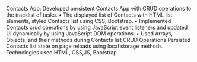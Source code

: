Contacts App:
Developed persistent Contacts App with CRUD operations to the tracklist of tasks.
 •	The displayed list of Contacts with HTML list elements, styled Contacts list using CSS, Bootstrap.
 •	Implemented Contacts crud operations by using JavaScript event listeners and updated UI dynamically by using JavaScript DOM operations.
 •	Used Arrays, Objects, and their methods during Contacts list CRUD Operations Persisted Contacts list state on page reloads using local storage methods.
Technologies used:HTML, CSS,JS,  Bootstrap
